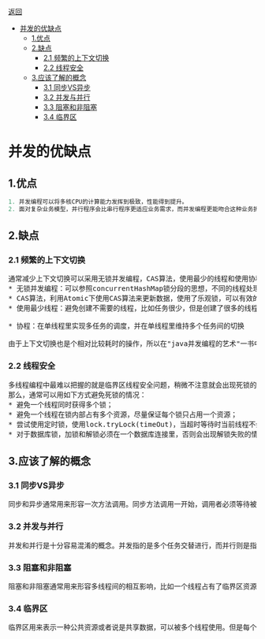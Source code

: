 <a href="000.concurrent.md">返回</a>

<!-- TOC -->

- [并发的优缺点](#并发的优缺点)
    - [1.优点](#1优点)
    - [2.缺点](#2缺点)
        - [2.1 频繁的上下文切换](#21-频繁的上下文切换)
        - [2.2 线程安全](#22-线程安全)
    - [3.应该了解的概念](#3应该了解的概念)
        - [3.1 同步VS异步](#31-同步vs异步)
        - [3.2 并发与并行](#32-并发与并行)
        - [3.3 阻塞和非阻塞](#33-阻塞和非阻塞)
        - [3.4 临界区](#34-临界区)

<!-- /TOC -->


# 并发的优缺点

## 1.优点

```el
1. 并发编程可以将多核CPU的计算能力发挥到极致，性能得到提升。
2. 面对复杂业务模型，并行程序会比串行程序更适应业务需求，而并发编程更能吻合这种业务拆分 。
```

## 2.缺点

### 2.1 频繁的上下文切换

<pre>
通常减少上下文切换可以采用无锁并发编程，CAS算法，使用最少的线程和使用协程。  
* 无锁并发编程：可以参照concurrentHashMap锁分段的思想，不同的线程处理不同段的数据，这样在多线程竞争的条件下，可以减少上下文切换的时间。
* CAS算法，利用Atomic下使用CAS算法来更新数据，使用了乐观锁，可以有效的减少一部分不必要的锁竞争带来的上下文切换
* 使用最少线程：避免创建不需要的线程，比如任务很少，但是创建了很多的线程，这样会造成大量的线程都处于等待状态

* 协程：在单线程里实现多任务的调度，并在单线程里维持多个任务间的切换

由于上下文切换也是个相对比较耗时的操作，所以在"java并发编程的艺术"一书中有过一个实验，并发累加未必会比串行累加速度要快。 可以使用Lmbench3测量上下文切换的时长 vmstat测量上下文切换次数
</pre>

### 2.2 线程安全

<pre>
多线程编程中最难以把握的就是临界区线程安全问题，稍微不注意就会出现死锁的情况，一旦产生死锁就会造成系统功能不可用。
那么，通常可以用如下方式避免死锁的情况：
* 避免一个线程同时获得多个锁；
* 避免一个线程在锁内部占有多个资源，尽量保证每个锁只占用一个资源；
* 尝试使用定时锁，使用lock.tryLock(timeOut)，当超时等待时当前线程不会阻塞；
* 对于数据库锁，加锁和解锁必须在一个数据库连接里，否则会出现解锁失败的情况
</pre>

## 3.应该了解的概念

### 3.1 同步VS异步

<pre>
同步和异步通常用来形容一次方法调用。同步方法调用一开始，调用者必须等待被调用的方法结束后，调用者后面的代码才能执行。而异步调用，指的是，调用者不用管被调用方法是否完成，都会继续执行后面的代码，当被调用的方法完成后会通知调用者。比如，在超时购物，如果一件物品没了，你得等仓库人员跟你调货，直到仓库人员跟你把货物送过来，你才能继续去收银台付款，这就类似同步调用。而异步调用了，就像网购，你在网上付款下单后，什么事就不用管了，该干嘛就干嘛去了，当货物到达后你收到通知去取就好。
</pre>

### 3.2 并发与并行

<pre>
并发和并行是十分容易混淆的概念。并发指的是多个任务交替进行，而并行则是指真正意义上的“同时进行”。实际上，如果系统内只有一个CPU，而使用多线程时，那么真实系统环境下不能并行，只能通过切换时间片的方式交替进行，而成为并发执行任务。真正的并行也只能出现在拥有多个CPU的系统中。
</pre>

### 3.3 阻塞和非阻塞

<pre>
阻塞和非阻塞通常用来形容多线程间的相互影响，比如一个线程占有了临界区资源，那么其他线程需要这个资源就必须进行等待该资源的释放，会导致等待的线程挂起，这种情况就是阻塞，而非阻塞就恰好相反，它强调没有一个线程可以阻塞其他线程，所有的线程都会尝试地往前运行。
</pre>

### 3.4 临界区

<pre>
临界区用来表示一种公共资源或者说是共享数据，可以被多个线程使用。但是每个线程使用时，一旦临界区资源被一个线程占有，那么其他线程必须等待。
</pre>